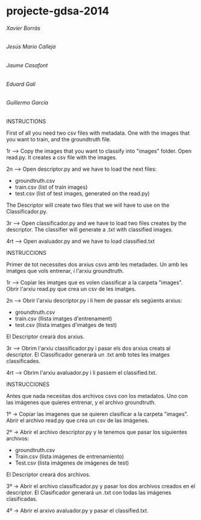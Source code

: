 # projecte-gdsa-2014

###### Xavier Borràs
###### Jesús Mario Calleja
###### Jaume Casafont
###### Eduard Galí
###### Guillermo García

INSTRUCTIONS

First of all you need two csv files with metadata. One with the images that you want to train, and the groundtruth file.

1r --> Copy the images that you want to classify into "images" folder. Open read.py. 
It creates a csv file with the images.

2n --> Open descriptor.py and we have to load the next files: 

- groundtruth.csv
- train.csv (list of train images)
- test.csv (list of test images, generated on the read.py)

The Descriptor will create two files that we will have to use on the Classificador.py.

3r --> Open classificador.py and we have to load two files creates by the descriptor.
The classifier will generate a .txt with classified images.

4rt --> Open avaluador.py and we have to load classified.txt


INSTRUCCIONS

Primer de tot necessites dos arxius csvs amb les metadades. Un amb les imatges que vols entrenar, i l'arxiu groundtruth.

1r --> Copiar les imatges que es volen classificar a la carpeta "images". Obrir l'arxiu read.py 
que crea un csv de les imatges.

2n --> Obrir l'arxiu descriptor.py i li hem de passar els següents arxius: 

- groundtruth.csv
- train.csv (llista imatges d'entrenament)
- test.csv (llista imatges d'imatges de test)

El Descriptor crearà dos arxius.

3r --> Obrim l'arxiu classificador.py i pasar els dos arxius creats al descriptor.
El Classificador generarà un .txt amb totes les imatges classificades.

4rt --> Obrim l'arxiu avaluador.py i li passem el classified.txt.


INSTRUCCIONES

Antes que nada necesitas dos archivos csvs con los metadatos. Uno con las imágenes que quieres entrenar, y el archivo groundtruth.

1º -> Copiar las imagenes que se quieren clasificar a la carpeta "images". Abrir el archivo read.py 
que crea un csv de las imágenes.

2º -> Abrir el archivo descriptor.py y le tenemos que pasar los siguientes archivos:

- groundtruth.csv
- Train.csv (lista imágenes de entrenamiento)
- Test.csv (lista imágenes de imágenes de test)

El Descriptor creará dos archivos.

3º -> Abrir el archivo classificador.py y pasar los dos archivos creados en el descriptor.
El Clasificador generará un .txt con todas las imágenes clasificadas.

4º -> Abrir el arxivo avaluador.py y pasar el classified.txt.
